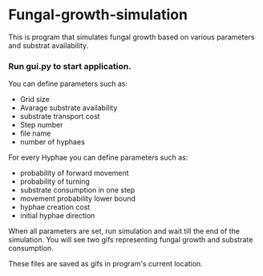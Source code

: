 # Fungal-growth-simulation

This is program that simulates fungal growth based on various parameters and substrat availability. 

### Run **gui.py** to start application.

You can define parameters such as:
- Grid size
- Avarage substrate availability
- substrate transport cost
- Step number
- file name
- number of hyphaes

For every Hyphae you can define parameters such as:
- probability of forward movement
- probability of turning
- substrate consumption in one step
- movement probability lower bound
- hyphae creation cost
- initial hyphae direction

When all parameters are set, run simulation and wait till the end of the simulation. You will see two gifs representing fungal growth and substrate consumption.

These files are saved as gifs in program's current location.